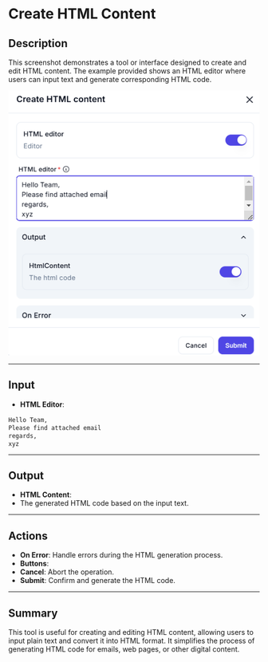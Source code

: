 # Create HTML Content

## Description

This screenshot demonstrates a tool or interface designed to create and edit HTML content. The example provided shows an HTML editor where users can input text and generate corresponding HTML code.

![alt text](../../assests/data-transformation/assests%20text-action/create-html-content.png)

---

## Input

- **HTML Editor**:

```plaintext
Hello Team,
Please find attached email
regards,
xyz
 ```

---

## Output

- **HTML Content**:
- The generated HTML code based on the input text.

---

## Actions

- **On Error**: Handle errors during the HTML generation process.
- **Buttons**:
- **Cancel**: Abort the operation.
- **Submit**: Confirm and generate the HTML code.

---

## Summary

This tool is useful for creating and editing HTML content, allowing users to input plain text and convert it into HTML format. It simplifies the process of generating HTML code for emails, web pages, or other digital content.